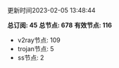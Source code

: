 更新时间2023-02-05 13:48:44

**总订阅: 45**
**总节点: 678**
**有效节点: 116**
- v2ray节点: 109
- trojan节点: 5
- ss节点: 2

